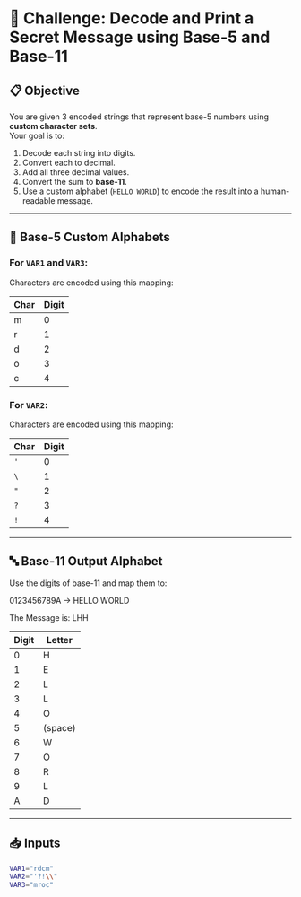 # 🧠 Challenge: Decode and Print a Secret Message using Base-5 and Base-11

## 📋 Objective

You are given 3 encoded strings that represent base-5 numbers using **custom character sets**.  
Your goal is to:

1. Decode each string into digits.
2. Convert each to decimal.
3. Add all three decimal values.
4. Convert the sum to **base-11**.
5. Use a custom alphabet (`HELLO WORLD`) to encode the result into a human-readable message.

---

## 🔣 Base-5 Custom Alphabets

### For `VAR1` and `VAR3`:
Characters are encoded using this mapping:

| Char | Digit |
|------|--------|
| m    | 0      |
| r    | 1      |
| d    | 2      |
| o    | 3      |
| c    | 4      |

### For `VAR2`:
Characters are encoded using this mapping:

| Char | Digit |
|------|--------|
| `'`  | 0      |
| `\`  | 1      |
| `"`  | 2      |
| `?`  | 3      |
| `!`  | 4      |

---

## 🔤 Base-11 Output Alphabet

Use the digits of base-11 and map them to:

0123456789A → HELLO WORLD

The Message is: LHH


| Digit | Letter   |
|-------|----------|
| 0     | H        |
| 1     | E        |
| 2     | L        |
| 3     | L        |
| 4     | O        |
| 5     | (space)  |
| 6     | W        |
| 7     | O        |
| 8     | R        |
| 9     | L        |
| A     | D        |

---

## 📥 Inputs

```bash
VAR1="rdcm"
VAR2="'?!\\"
VAR3="mroc"


